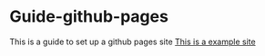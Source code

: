 # Guide-github-pages
This is a guide to set up a github pages site 
[This is a example site](https://vokuar.github.io/template-webpage.io/) 
